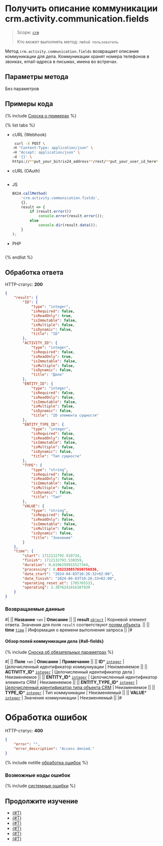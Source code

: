 # Получить описание коммуникации crm.activity.communication.fields

> Scope: [`crm`](../../../../scopes/permissions.md)
>
> Кто может выполнять метод: `любой пользователь`

Метод `crm.activity.communication.fields` возвращает описание коммуникации для дела. Коммуникации хранят номера телефонов в звонках, email-адреса в письмах, имена во встречах.

## Параметры метода

Без параметров

## Примеры кода

{% include [Сноска о примерах](../../../../../_includes/examples.md) %}

{% list tabs %}

- cURL (Webhook)

    ```bash
     curl -X POST \
    -H "Content-Type: application/json" \
    -H "Accept: application/json" \
    -d '{}' \
    https://**put_your_bitrix24_address**/rest/**put_your_user_id_here**/**put_your_webbhook_here**/crm.activity.communication.fields
    ```

- cURL (OAuth)

    ```bash

    ```

- JS
    
    ```javascript
    BX24.callMethod(
        'crm.activity.communication.fields',
        {},
        result => {
            if (result.error())
                console.error(result.error());
            else
                console.dir(result.data());
        }
    );
    ```

- PHP

    ```php
    
    ```

{% endlist %}

## Обработка ответа

HTTP-статус: **200**

```json
{
    "result": {
        "ID": {
            "type": "integer",
            "isRequired": false,
            "isReadOnly": true,
            "isImmutable": false,
            "isMultiple": false,
            "isDynamic": false,
            "title": "ID"
        },
        "ACTIVITY_ID": {
            "type": "integer",
            "isRequired": false,
            "isReadOnly": true,
            "isImmutable": false,
            "isMultiple": false,
            "isDynamic": false,
            "title": "Дело"
        },
        "ENTITY_ID": {
            "type": "integer",
            "isRequired": false,
            "isReadOnly": false,
            "isImmutable": false,
            "isMultiple": false,
            "isDynamic": false,
            "title": "ID элемента сущности"
        },
        "ENTITY_TYPE_ID": {
            "type": "integer",
            "isRequired": false,
            "isReadOnly": false,
            "isImmutable": false,
            "isMultiple": false,
            "isDynamic": false,
            "title": "Тип сущности"
        },
        "TYPE": {
            "type": "string",
            "isRequired": false,
            "isReadOnly": false,
            "isImmutable": false,
            "isMultiple": false,
            "isDynamic": false,
            "title": "Тип"
        },
        "VALUE": {
            "type": "string",
            "isRequired": false,
            "isReadOnly": false,
            "isImmutable": false,
            "isMultiple": false,
            "isDynamic": false,
            "title": "Значение"
        }
    },
    "time": {
        "start": 1712132792.910734,
        "finish": 1712132793.530359,
        "duration": 0.6196250915527344,
        "processing": 0.032338857650756836,
        "date_start": "2024-04-03T10:26:32+02:00",
        "date_finish": "2024-04-03T10:26:33+02:00",
        "operating_reset_at": 1705765533,
        "operating": 3.3076241016387939
    }
}
```

### Возвращаемые данные

#|
|| **Название**
`тип` | **Описание** ||
|| **result**
[`object`](../../../../data-types.md) | Корневой элемент ответа. Значения для поля `result` соответствуют [полям объекта](#all-fields). ||
|| **time**
[`time`](../../../data-types.md) | Информация о времени выполнения запроса ||
|#

#### Обзор полей коммуникации дела {#all-fields}

{% include [Сноска об обязательных параметрах](../../../../../_includes/required.md) %}

#|
|| **Поле** `тип` | **Описание** | **Примечание** ||
|| **ID***
[`integer`](../../../data-types.md) | Целочисленный идентификатор коммуниуации | Неизменяемое ||
|| **ACTIVITY_ID***
[`integer`](../../../data-types.md) | Целочисленный идентификатор дела | Неизменяемое ||
|| **ENTITY_ID***
[`integer`](../../../data-types.md) | Целочисленный идентификатор элемента CRM | Неизменяемое ||
|| **ENTITY_TYPE_ID***
[`integer`](../../../data-types.md) | [Целочисленный идентификатор типа объекта CRM](../../../data-types.md#object_type) | Неизменяемое ||
|| **TYPE_ID***
[`integer`](../../../data-types.md) | Тип коммуникации | Неизменяемый ||
|| **VALUE***
[`integer`](../../../data-types.md) | Значение коммуникации | Неизменяемый ||
|#

# Обработка ошибок

HTTP-статус: **400**

```json
{
    "error": "",
    "error_description": "Access denied."
}
```

{% include notitle [обработка ошибок](../../../../../_includes/error-info.md) %}

### Возможные коды ошибок

{% include [системные ошибки](../../../../../_includes/system-errors.md) %}

## Продолжите изучение

- [{#T}](./crm-activity-add.md)
- [{#T}](./crm-activity-update.md)
- [{#T}](./crm-activity-delete.md)
- [{#T}](./crm-activity-list.md)
- [{#T}](./crm-activity-fields.md)
- [{#T}](./crm-activity-get.md)
